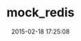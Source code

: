 ---
layout: post
title:  "mock_redis"
repo:   "causes/mock_redis"
date:   2015-02-18 17:25:08
gemurl: https://github.com/causes/mock_redis
---